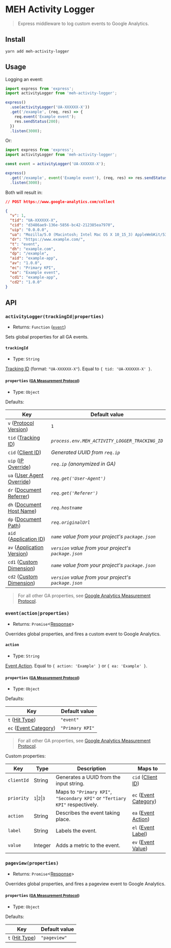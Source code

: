 # MEH Activity Logger

> Express middleware to log custom events to Google Analytics.

## Install

```shell
yarn add meh-activity-logger
```

## Usage

Logging an event:

```js
import express from 'express';
import activityLogger from 'meh-activity-logger';

express()
  .use(activityLogger('UA-XXXXXX-X'))
  .get('/example', (req, res) => {
    req.event('Example event');
    res.sendStatus(200);
  })
  .listen(3000);
```

Or:

```js
import express from 'express';
import activityLogger from 'meh-activity-logger';

const event = activityLogger('UA-XXXXXX-X');

express()
  .get('/example', event('Example event'), (req, res) => res.sendStatus(200))
  .listen(3000);
```

Both will result in:

```json
// POST https://www.google-analytics.com/collect

{
  "v": 1,
  "tid": "UA-XXXXXX-X",
  "cid": "d3486ae9-136e-5856-bc42-212385ea7970",
  "uip": "0.0.0.0",
  "ua": "Mozilla/5.0 (Macintosh; Intel Mac OS X 10_15_3) AppleWebKit/537.36 (KHTML, like Gecko) Chrome/80.0.3987.132 Safari/537.36",
  "dr": "https://www.example.com/",
  "t": "event",
  "dh": "example.com",
  "dp": "/example",
  "aid": "example-app",
  "av": "1.0.0",
  "ec": "Primary KPI",
  "ea": "Example event",
  "cd1": "example-app",
  "cd2": "1.0.0"
}
```

## API

### `activityLogger(trackingId|properties)`

- Returns: `Function` ([`event`](#eventactionproperties))

Sets global properties for all GA events.

#### `trackingId`

- Type: `String`

[Tracking ID](https://developers.google.com/analytics/devguides/collection/protocol/v1/parameters#tid) (format: `"UA-XXXXXX-X"`). Equal to `{ tid: 'UA-XXXXXX-X' }`.

#### `properties` <small>([GA Measurement Protocol](https://developers.google.com/analytics/devguides/collection/protocol/v1/reference))</small>

- Type: `Object`

Defaults:

| Key                                                                                                                  | Default value                                        |
| -------------------------------------------------------------------------------------------------------------------- | ---------------------------------------------------- |
| `v` ([Protocol Version](https://developers.google.com/analytics/devguides/collection/protocol/v1/parameters#v))      | `1`                                                  |
| `tid` ([Tracking ID](https://developers.google.com/analytics/devguides/collection/protocol/v1/parameters#td))        | _`process.env.MEH_ACTIVITY_LOGGER_TRACKING_ID`_      |
| `cid` ([Client ID](https://developers.google.com/analytics/devguides/collection/protocol/v1/parameters#cid))         | _Generated UUID from `req.ip`_                       |
| `uip` ([IP Override](https://developers.google.com/analytics/devguides/collection/protocol/v1/parameters#uip))       | _`req.ip` (anonymized in GA)_                        |
| `ua` ([User Agent Override](https://developers.google.com/analytics/devguides/collection/protocol/v1/parameters#ua)) | _`req.get('User-Agent')`_                            |
| `dr` ([Document Referrer](https://developers.google.com/analytics/devguides/collection/protocol/v1/parameters#dr))   | _`req.get('Referer')`_                               |
| `dh` ([Document Host Name](https://developers.google.com/analytics/devguides/collection/protocol/v1/parameters#dh))  | _`req.hostname`_                                     |
| `dp` ([Document Path](https://developers.google.com/analytics/devguides/collection/protocol/v1/parameters#dp))       | _`req.originalUrl`_                                  |
| `aid` ([Application ID](https://developers.google.com/analytics/devguides/collection/protocol/v1/parameters#aid))    | _`name` value from your project's `package.json`_    |
| `av` ([Application Version](https://developers.google.com/analytics/devguides/collection/protocol/v1/parameters#av)) | _`version` value from your project's `package.json`_ |
| `cd1` ([Custom Dimension](https://developers.google.com/analytics/devguides/collection/protocol/v1/parameters#cd_))  | _`name` value from your project's `package.json`_    |
| `cd2` ([Custom Dimension](https://developers.google.com/analytics/devguides/collection/protocol/v1/parameters#cd_))  | _`version` value from your project's `package.json`_ |

> For all other GA properties, see [Google Analytics Measurement Protocol](https://developers.google.com/analytics/devguides/collection/protocol/v1/reference).

### `event(action|properties)`

- Returns: `Promise`<[Response](https://www.npmjs.com/package/node-fetch#class-response)>

Overrides global properties, and fires a custom event to Google Analytics.

#### `action`

- Type: `String`

[Event Action](https://developers.google.com/analytics/devguides/collection/protocol/v1/parameters#ea). Equal to `{ action: 'Example' }` or `{ ea: 'Example' }`.

#### `properties` <small>([GA Measurement Protocol](https://developers.google.com/analytics/devguides/collection/protocol/v1/reference))</small>

- Type: `Object`

Defaults:

| Key                                                                                                             | Default value   |
| --------------------------------------------------------------------------------------------------------------- | --------------- |
| `t` ([Hit Type](https://developers.google.com/analytics/devguides/collection/protocol/v1/parameters#t))         | `"event"`       |
| `ec` ([Event Category](https://developers.google.com/analytics/devguides/collection/protocol/v1/parameters#ec)) | `"Primary KPI"` |

> For all other GA properties, see [Google Analytics Measurement Protocol](https://developers.google.com/analytics/devguides/collection/protocol/v1/reference).

Custom properties:

| Key        | Type          | Description                                                                  | Maps to                                                                                                         |
| ---------- | ------------- | ---------------------------------------------------------------------------- | --------------------------------------------------------------------------------------------------------------- |
| `clientId` | String        | Generates a UUID from the input string.                                      | `cid` ([Client ID](https://developers.google.com/analytics/devguides/collection/protocol/v1/parameters#cid))    |
| `priority` | `1`\|`2`\|`3` | Maps to `"Primary KPI"`, `"Secondary KPI"` or `"Tertiary KPI"` respectively. | `ec` ([Event Category](https://developers.google.com/analytics/devguides/collection/protocol/v1/parameters#ec)) |
| `action`   | String        | Describes the event taking place.                                            | `ea` ([Event Action](https://developers.google.com/analytics/devguides/collection/protocol/v1/parameters#ea))   |
| `label`    | String        | Labels the event.                                                            | `el` ([Event Label](https://developers.google.com/analytics/devguides/collection/protocol/v1/parameters#el))    |
| `value`    | Integer       | Adds a metric to the event.                                                  | `ev` ([Event Value](https://developers.google.com/analytics/devguides/collection/protocol/v1/parameters#ev))    |

### `pageview(properties)`

- Returns: `Promise`<[Response](https://www.npmjs.com/package/node-fetch#class-response)>

Overrides global properties, and fires a pageview event to Google Analytics.

#### `properties` <small>([GA Measurement Protocol](https://developers.google.com/analytics/devguides/collection/protocol/v1/reference))</small>

- Type: `Object`

Defaults:

| Key                                                                                                     | Default value |
| ------------------------------------------------------------------------------------------------------- | ------------- |
| `t` ([Hit Type](https://developers.google.com/analytics/devguides/collection/protocol/v1/parameters#t)) | `"pageview"`  |
